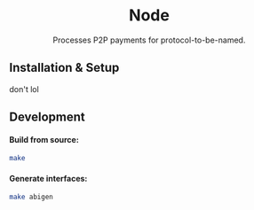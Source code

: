 <div align="center">
<h1>Node</h1>
Processes P2P payments for protocol-to-be-named.
</div>

## Installation & Setup

don't lol

## Development

#### Build from source:

```bash
make
```

#### Generate interfaces:

```bash
make abigen
```
